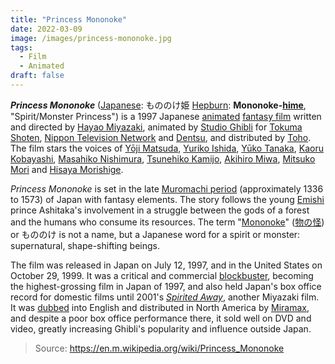 ```yaml
---
title: "Princess Mononoke"
date: 2022-03-09
image: /images/princess-mononoke.jpg
tags:
  - Film
  - Animated
draft: false
---
```


***Princess Mononoke*** ([Japanese](https://en.m.wikipedia.org/wiki/Japanese_language): もののけ姫 [Hepburn](https://en.m.wikipedia.org/wiki/Hepburn_romanization): **Mononoke-[hime](https://en.m.wikipedia.org/wiki/Hime)**, "Spirit/Monster Princess") is a 1997 Japanese [animated](https://en.m.wikipedia.org/wiki/Anime) [fantasy film](https://en.m.wikipedia.org/wiki/Fantasy_film) written and directed by [Hayao Miyazaki](https://en.m.wikipedia.org/wiki/Hayao_Miyazaki), animated by [Studio Ghibli](https://en.m.wikipedia.org/wiki/Studio_Ghibli) for [Tokuma Shoten](https://en.m.wikipedia.org/wiki/Tokuma_Shoten), [Nippon Television Network](https://en.m.wikipedia.org/wiki/Nippon_Television_Network) and [Dentsu](https://en.m.wikipedia.org/wiki/Dentsu), and distributed by [Toho](https://en.m.wikipedia.org/wiki/Toho). The film stars the voices of [Yōji Matsuda](https://en.m.wikipedia.org/wiki/Yōji_Matsuda), [Yuriko Ishida](https://en.m.wikipedia.org/wiki/Yuriko_Ishida), [Yūko Tanaka](https://en.m.wikipedia.org/wiki/Yūko_Tanaka), [Kaoru Kobayashi](https://en.m.wikipedia.org/wiki/Kaoru_Kobayashi_(actor)), [Masahiko Nishimura](https://en.m.wikipedia.org/wiki/Masahiko_Nishimura), [Tsunehiko Kamijo](https://en.m.wikipedia.org/wiki/Tsunehiko_Kamijo), [Akihiro Miwa](https://en.m.wikipedia.org/wiki/Akihiro_Miwa), [Mitsuko Mori](https://en.m.wikipedia.org/wiki/Mitsuko_Mori) and [Hisaya Morishige](https://en.m.wikipedia.org/wiki/Hisaya_Morishige).
<!-- excerpt -->
*Princess Mononoke* is set in the late [Muromachi period](https://en.m.wikipedia.org/wiki/Muromachi_period) (approximately 1336 to 1573) of Japan with fantasy elements. The story follows the young [Emishi](https://en.m.wikipedia.org/wiki/Emishi) prince Ashitaka's involvement in a struggle between the gods of a forest and the humans who consume its resources. The term "[Mononoke](https://en.m.wikipedia.org/wiki/Mononoke)" ([物の怪](https://en.wiktionary.org/wiki/物の怪)) or もののけ is not a name, but a Japanese word for a spirit or monster: supernatural, shape-shifting beings.

The film was released in Japan on July 12, 1997, and in the United States on October 29, 1999. It was a critical and commercial [blockbuster](https://en.m.wikipedia.org/wiki/Blockbuster_(entertainment)), becoming the highest-grossing film in Japan of 1997, and also held Japan's box office record for domestic films until 2001's *[Spirited Away](https://en.m.wikipedia.org/wiki/Spirited_Away)*, another Miyazaki film. It was [dubbed](https://en.m.wikipedia.org/wiki/Dubbing_(filmmaking)) into English and distributed in North America by [Miramax](https://en.m.wikipedia.org/wiki/Miramax), and despite a poor box office performance there, it sold well on DVD and video, greatly increasing Ghibli's popularity and influence outside Japan.

> Source: https://en.m.wikipedia.org/wiki/Princess_Mononoke
